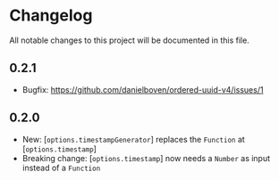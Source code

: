 # Changelog

All notable changes to this project will be documented in this file.

## 0.2.1

- Bugfix: https://github.com/danielboven/ordered-uuid-v4/issues/1

## 0.2.0

- New: [`options.timestampGenerator`] replaces the `Function` at [`options.timestamp`] 
- Breaking change: [`options.timestamp`] now needs a `Number` as input instead of a `Function` 